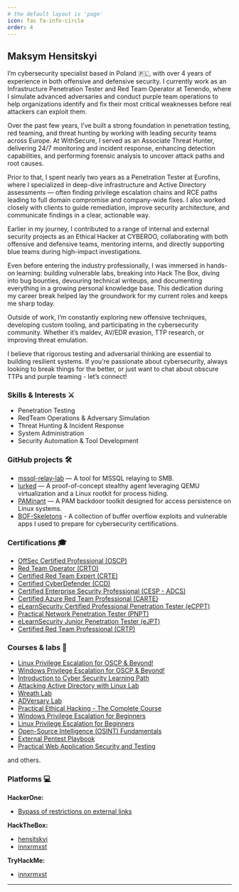 ```yaml
---
# the default layout is 'page'
icon: fas fa-info-circle
order: 4
---
```


## Maksym Hensitskyi 

I’m cybersecurity specialist based in Poland 🇵🇱, with over 4 years of experience in both offensive and defensive security. I currently work as an Infrastructure Penetration Tester and Red Team Operator at Tenendo, where I simulate advanced adversaries and conduct purple team operations to help organizations identify and fix their most critical weaknesses before real attackers can exploit them.

Over the past few years, I’ve built a strong foundation in penetration testing, red teaming, and threat hunting by working with leading security teams across Europe. At WithSecure, I served as an Associate Threat Hunter, delivering 24/7 monitoring and incident response, enhancing detection capabilities, and performing forensic analysis to uncover attack paths and root causes.

Prior to that, I spent nearly two years as a Penetration Tester at Eurofins, where I specialized in deep-dive infrastructure and Active Directory assessments — often finding privilege escalation chains and RCE paths leading to full domain compromise and company-wide fixes. I also worked closely with clients to guide remediation, improve security architecture, and communicate findings in a clear, actionable way.

Earlier in my journey, I contributed to a range of internal and external security projects as an Ethical Hacker at CYBEROO, collaborating with both offensive and defensive teams, mentoring interns, and directly supporting blue teams during high-impact investigations.

Even before entering the industry professionally, I was immersed in hands-on learning: building vulnerable labs, breaking into Hack The Box, diving into bug bounties, devouring technical writeups, and documenting everything in a growing personal knowledge base. This dedication during my career break helped lay the groundwork for my current roles and keeps me sharp today.

Outside of work, I’m constantly exploring new offensive techniques, developing custom tooling, and participating in the cybersecurity community. Whether it’s maldev, AV/EDR evasion, TTP research, or improving threat emulation.

I believe that rigorous testing and adversarial thinking are essential to building resilient systems. If you're passionate about cybersecurity, always looking to break things for the better, or just want to chat about obscure TTPs and purple teaming - let’s connect!

### Skills & Interests ⚔️

- Penetration Testing
- RedTeam Operations & Adversary Simulation
- Threat Hunting & Incident Response
- System Administration
- Security Automation & Tool Development

### GitHub projects 🛠️ 

- [mssql-relay-lab](https://github.com/innxrmxst/mssql-relay-lab) — A tool for MSSQL relaying to SMB.
- [lurked](https://github.com/innxrmxst/lurked) — A proof-of-concept stealthy agent leveraging QEMU virtualization and a Linux rootkit for process hiding.
- [PAMinant](https://github.com/innxrmxst/PAMinant) — A PAM backdoor toolkit designed for access persistence on Linux systems.
- [BOF-Skeletons](https://github.com/innxrmxst/BOF-Skeletons) - A collection of buffer overflow exploits and vulnerable apps I used to prepare for cybersecurity certifications.

### Certifications 🎓

- [OffSec Certified Professional (OSCP)](https://credentials.offsec.com/1a1b245e-01af-47ca-a35a-e5a55df2e666)
- [Red Team Operator (CRTO)](https://eu.badgr.com/public/assertions/YCOpfKbZSgK0ANr4_AUJYA)
- [Certified Red Team Expert (CRTE)](https://www.credential.net/b7966972-4177-40d2-8482-edd2ed6f49c3)
- [Certified CyberDefender (CCD)](https://www.credly.com/badges/71d0e81f-774f-481c-a29a-df4e65e83017/public_url)
- [Certified Enterprise Security Professional (CESP - ADCS)](https://www.credential.net/0d7479be-ae25-4de7-9998-265f40694685)
- [Certified Azure Red Team Professional (CARTE)](https://www.credential.net/69a107a8-d304-4306-9c5b-8403ac6e3c16)
- [eLearnSecurity Certified Professional Penetration Tester (eCPPT)](https://certs.ine.com/a1925fd0-47dd-4ae9-80ff-384845ba218f)
- [Practical Network Penetration Tester (PNPT)](https://certified.tcm-sec.com/5873d045-021a-4d11-a660-8939cffb0a56)
- [eLearnSecurity Junior Penetration Tester (eJPT)](https://certs.ine.com/b49fa364-654d-462e-8eff-1d325d637505)
- [Certified Red Team Professional (CRTP)](https://www.credential.net/ae71e583-58e0-4c30-b06e-825f3ca4cadf)

### Courses & labs 🧪

- [Linux Privilege Escalation for OSCP & Beyond!](https://www.udemy.com/certificate/UC-757800d6-221d-4a1b-90bc-367117b555ee/)
- [Windows Privilege Escalation for OSCP & Beyond!](https://www.udemy.com/certificate/UC-f730fefc-e5ef-4640-9139-5b8266fe1383/)
- [Introduction to Cyber Security Learning Path](https://tryhackme-certificates.s3-eu-west-1.amazonaws.com/THM-G76XLDCIK5.pdf)
- [Attacking Active Directory with Linux Lab](https://www.credential.net/32a4a63d-b270-4aa5-9a9b-8e1788a7b34c)
- [Wreath Lab](https://tryhackme.com/innxrmxst/badges/wreath)
- [ADVersary Lab](https://tryhackme.com/innxrmxst/badges/adversary)
- [Practical Ethical Hacking - The Complete Course](https://i.imgur.com/mhyUtbe.png)
- [Windows Privilege Escalation for Beginners](https://i.imgur.com/hnOZSut.png)
- [Linux Privilege Escalation for Beginners](https://i.imgur.com/F4XuvgV.png)
- [Open-Source Intelligence (OSINT) Fundamentals](https://i.imgur.com/p9EPu5c.png)
- [External Pentest Playbook](https://i.imgur.com/ylWveeZ.png)
- [Practical Web Application Security and Testing](https://i.imgur.com/e1N9ie8.png)

and others.

### Platforms 💻

**HackerOne:**

- [Bypass of restrictions on external links](https://hackerone.com/reports/956449)

**HackTheBox:**

- [hensitskyi](https://app.hackthebox.com/users/222289)
- [innxrmxst](https://app.hackthebox.com/profile/914542)

**TryHackMe:**

- [innxrmxst](https://tryhackme.com/p/innxrmxst)

---

